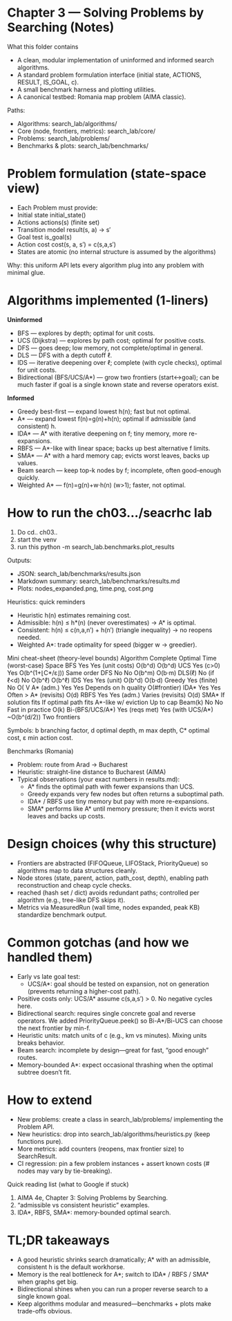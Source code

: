 # Chapter 3 — Solving Problems by Searching (Notes)
What this folder contains

- A clean, modular implementation of uninformed and informed search algorithms.
- A standard problem formulation interface (initial state, ACTIONS, RESULT, IS_GOAL, c).
- A small benchmark harness and plotting utilities.
- A canonical testbed: Romania map problem (AIMA classic).

Paths:

- Algorithms: search_lab/algorithms/
- Core (node, frontiers, metrics): search_lab/core/
- Problems: search_lab/problems/
- Benchmarks & plots: search_lab/benchmarks/

# Problem formulation (state-space view)
- Each Problem must provide:
- Initial state initial_state()
- Actions actions(s) (finite set)
- Transition model result(s, a) → s′
- Goal test is_goal(s)
- Action cost cost(s, a, s′) = c(s,a,s′)
- States are atomic (no internal structure is assumed by the algorithms)

Why: this uniform API lets every algorithm plug into any problem with minimal glue.

# Algorithms implemented (1-liners)
**Uninformed**
- BFS — explores by depth; optimal for unit costs.
- UCS (Dijkstra) — explores by path cost; optimal for positive costs.
- DFS — goes deep; low memory, not complete/optimal in general.
- DLS — DFS with a depth cutoff ℓ.
- IDS — iterative deepening over ℓ; complete (with cycle checks), optimal for unit costs.
- Bidirectional (BFS/UCS/A*) — grow two frontiers (start↔goal); can be much faster if goal is a single known state and reverse operators exist.

**Informed**
- Greedy best-first — expand lowest h(n); fast but not optimal.
- A* — expand lowest f(n)=g(n)+h(n); optimal if admissible (and consistent) h.
- IDA* — A* with iterative deepening on f; tiny memory, more re-expansions.
- RBFS — A*-like with linear space; backs up best alternative f limits.
- SMA* — A* with a hard memory cap; evicts worst leaves, backs up values.
- Beam search — keep top-k nodes by f; incomplete, often good-enough quickly.
- Weighted A* — f(n)=g(n)+w·h(n) (w>1); faster, not optimal.

# How to run the ch03.../seacrhc lab
1. Do cd.. ch03..
2. start the venv 
3. run this python -m search_lab.benchmarks.plot_results

Outputs:

- JSON: search_lab/benchmarks/results.json
- Markdown summary: search_lab/benchmarks/results.md
- Plots: nodes_expanded.png, time.png, cost.png

Heuristics: quick reminders
- Heuristic h(n) estimates remaining cost.
- Admissible: h(n) ≤ h*(n) (never overestimates) → A* is optimal.
- Consistent: h(n) ≤ c(n,a,n′) + h(n′) (triangle inequality) → no reopens needed.
- Weighted A*: trade optimality for speed (bigger w → greedier).

Mini cheat-sheet (theory-level bounds)
Algorithm	Complete	Optimal	Time (worst-case)	Space
BFS	Yes	Yes (unit costs)	O(b^d)	O(b^d)
UCS	Yes (c>0)	Yes	O(b^(1+⌊C*/ε⌋))	Same order
DFS	No	No	O(b^m)	O(b·m)
DLS(ℓ)	No (if ℓ<d)	No	O(b^ℓ)	O(b^ℓ)
IDS	Yes	Yes (unit)	O(b^d)	O(b·d)
Greedy	Yes (finite)	No	O(	V
A* (adm.)	Yes	Yes	Depends on h quality	O(#frontier)
IDA*	Yes	Yes	Often > A* (revisits)	O(d)
RBFS	Yes	Yes (adm.)	Varies (revisits)	O(d)
SMA*	If solution fits	If optimal path fits	A*-like w/ eviction	Up to cap
Beam(k)	No	No	Fast in practice	O(k)
Bi-(BFS/UCS/A*)	Yes (reqs met)	Yes (with UCS/A*)	~O(b^(d/2))	Two frontiers

Symbols:
b branching factor, d optimal depth, m max depth, C* optimal cost, ε min action cost.

Benchmarks (Romania)

- Problem: route from Arad → Bucharest
- Heuristic: straight-line distance to Bucharest (AIMA)
- Typical observations (your exact numbers in results.md):
    - A* finds the optimal path with fewer expansions than UCS.
    - Greedy expands very few nodes but often returns a suboptimal path.
    - IDA* / RBFS use tiny memory but pay with more re-expansions.
    - SMA* performs like A* until memory pressure; then it evicts worst leaves and backs up costs.
# Design choices (why this structure)
- Frontiers are abstracted (FIFOQueue, LIFOStack, PriorityQueue) so algorithms map to data structures cleanly.
- Node stores (state, parent, action, path_cost, depth), enabling path reconstruction and cheap cycle checks.
- reached (hash set / dict) avoids redundant paths; controlled per algorithm (e.g., tree-like DFS skips it).
- Metrics via MeasuredRun (wall time, nodes expanded, peak KB) standardize benchmark output.

# Common gotchas (and how we handled them)
- Early vs late goal test:
    - UCS/A*: goal should be tested on expansion, not on generation (prevents returning a higher-cost path).
- Positive costs only: UCS/A* assume c(s,a,s′) > 0. No negative cycles here.
- Bidirectional search: requires single concrete goal and reverse operators. We added PriorityQueue.peek() so Bi-A*/Bi-UCS can choose the next frontier by min-f.
- Heuristic units: match units of c (e.g., km vs minutes). Mixing units breaks behavior.
- Beam search: incomplete by design—great for fast, “good enough” routes.
- Memory-bounded A*: expect occasional thrashing when the optimal subtree doesn’t fit.

# How to extend

- New problems: create a class in search_lab/problems/ implementing the Problem API.
- New heuristics: drop into search_lab/algorithms/heuristics.py (keep functions pure).
- More metrics: add counters (reopens, max frontier size) to SearchResult.
- CI regression: pin a few problem instances + assert known costs (# nodes may vary by tie-breaking).

Quick reading list (what to Google if stuck)
1. AIMA 4e, Chapter 3: Solving Problems by Searching.
2. “admissible vs consistent heuristic” examples.
3. IDA*, RBFS, SMA*: memory-bounded optimal search.

# TL;DR takeaways

- A good heuristic shrinks search dramatically; A* with an admissible, consistent h is the default workhorse.
- Memory is the real bottleneck for A*; switch to IDA* / RBFS / SMA* when graphs get big.
- Bidirectional shines when you can run a proper reverse search to a single known goal.
- Keep algorithms modular and measured—benchmarks + plots make trade-offs obvious.